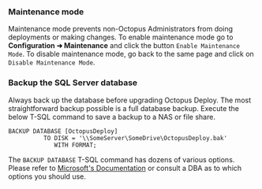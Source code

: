 ### Maintenance mode

Maintenance mode prevents non-Octopus Administrators from doing deployments or making changes.  To enable maintenance mode go to **Configuration ➜ Maintenance** and click the button `Enable Maintenance Mode`.  To disable maintenance mode, go back to the same page and click on `Disable Maintenance Mode`. 

### Backup the SQL Server database

Always back up the database before upgrading Octopus Deploy.  The most straightforward backup possible is a full database backup.  Execute the below T-SQL command to save a backup to a NAS or file share.

```
BACKUP DATABASE [OctopusDeploy]
          TO DISK = '\\SomeServer\SomeDrive\OctopusDeploy.bak'
             WITH FORMAT;
```

The `BACKUP DATABASE` T-SQL command has dozens of various options.  Please refer to [Microsoft's Documentation](https://docs.microsoft.com/en-us/sql/relational-databases/backup-restore/create-a-full-database-backup-sql-server?view=sql-server-ver15) or consult a DBA as to which options you should use.